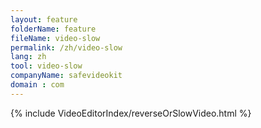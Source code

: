 ```yaml
---
layout: feature
folderName: feature
fileName: video-slow
permalink: /zh/video-slow
lang: zh
tool: video-slow
companyName: safevideokit
domain : com
---
```


{% include VideoEditorIndex/reverseOrSlowVideo.html %}

   